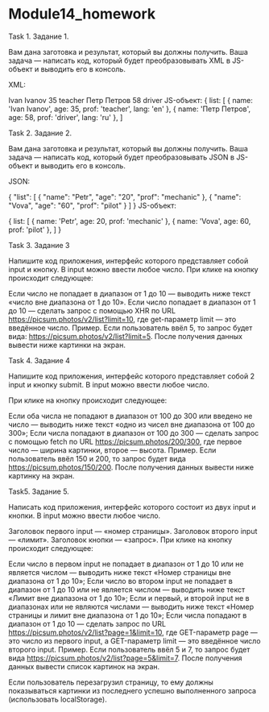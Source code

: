 # Module14_homework


Task 1. Задание 1.

Вам дана заготовка и результат, который вы должны получить. Ваша задача — написать код, который будет преобразовывать XML в JS-объект и выводить его в консоль.

XML:

Ivan Ivanov 35 teacher Петр Петров 58 driver JS-объект:
{ list: [ { name: 'Ivan Ivanov', age: 35, prof: 'teacher', lang: 'en' }, { name: 'Петр Петров', age: 58, prof: 'driver', lang: 'ru' }, ]

Task 2. Задание 2.

Вам дана заготовка и результат, который вы должны получить. Ваша задача — написать код, который будет преобразовывать JSON в JS-объект и выводить его в консоль.

JSON:

{ "list": [ { "name": "Petr", "age": "20", "prof": "mechanic" }, { "name": "Vova", "age": "60", "prof": "pilot" } ] } JS-объект:

{ list: [ { name: 'Petr', age: 20, prof: 'mechanic' }, { name: 'Vova', age: 60, prof: 'pilot' }, ] }

Task 3. Задание 3

Напишите код приложения, интерфейс которого представляет собой input и кнопку. В input можно ввести любое число. При клике на кнопку происходит следующее:

Если число не попадает в диапазон от 1 до 10 — выводить ниже текст «число вне диапазона от 1 до 10». Если число попадает в диапазон от 1 до 10 — сделать запрос c помощью XHR по URL https://picsum.photos/v2/list?limit=10, где get-параметр limit — это введённое число. Пример. Если пользователь ввёл 5, то запрос будет вида: https://picsum.photos/v2/list?limit=5. После получения данных вывести ниже картинки на экран.

Task 4. Задание 4

Напишите код приложения, интерфейс которого представляет собой 2 input и кнопку submit. В input можно ввести любое число.

При клике на кнопку происходит следующее:

Если оба числа не попадают в диапазон от 100 до 300 или введено не число — выводить ниже текст «одно из чисел вне диапазона от 100 до 300»; Если числа попадают в диапазон от 100 до 300 — сделать запрос c помощью fetch по URL https://picsum.photos/200/300, где первое число — ширина картинки, второе — высота. Пример. Если пользователь ввёл 150 и 200, то запрос будет вида https://picsum.photos/150/200. После получения данных вывести ниже картинку на экран.

Task5. Задание 5.

Написать код приложения, интерфейс которого состоит из двух input и кнопки. В input можно ввести любое число.

Заголовок первого input — «номер страницы». Заголовок второго input — «лимит». Заголовок кнопки — «запрос». При клике на кнопку происходит следующее:

Если число в первом input не попадает в диапазон от 1 до 10 или не является числом — выводить ниже текст «Номер страницы вне диапазона от 1 до 10»; Если число во втором input не попадает в диапазон от 1 до 10 или не является числом — выводить ниже текст «Лимит вне диапазона от 1 до 10»; Если и первый, и второй input не в диапазонах или не являются числами — выводить ниже текст «Номер страницы и лимит вне диапазона от 1 до 10»; Если числа попадают в диапазон от 1 до 10 — сделать запрос по URL https://picsum.photos/v2/list?page=1&limit=10, где GET-параметр page — это число из первого input, а GET-параметр limit — это введённое число второго input. Пример. Если пользователь ввёл 5 и 7, то запрос будет вида https://picsum.photos/v2/list?page=5&limit=7. После получения данных вывести список картинок на экран.

Если пользователь перезагрузил страницу, то ему должны показываться картинки из последнего успешно выполненного запроса (использовать localStorage).
